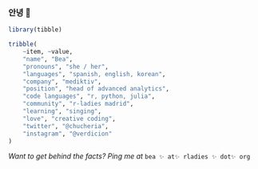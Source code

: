 ### 안녕 🌈

<!--
**chucheria/chucheria** is a ✨ _special_ ✨ repository because its `README.md` (this file) appears on your GitHub profile.

Here are some ideas to get you started:

- 🔭 I’m currently working on ...
- 🌱 I’m currently learning ...
- 👯 I’m looking to collaborate on ...
- 🤔 I’m looking for help with ...
- 💬 Ask me about ...
- 📫 How to reach me: ...
- 😄 Pronouns: ...
- ⚡ Fun fact: ...
-->

```r
library(tibble)

tribble(
    ~item, ~value, 
    "name", "Bea",
    "pronouns", "she / her",
    "languages", "spanish, english, korean",
    "company", "mediktiv", 
    "position", "head of advanced analytics",
    "code languages", "r, python, julia",
    "community", "r-ladies madrid",
    "learning", "singing",
    "love", "creative coding",
    "twitter", "@chucheria",
    "instagram", "@verdicion"
)
```

_Want to get behind the facts? Ping me at_ `bea ✨ at✨ rladies ✨ dot✨ org`
